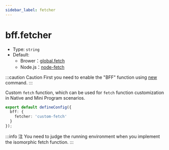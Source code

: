 ```yaml
---
sidebar_label: fetcher
---
```


# bff.fetcher

* Type: `string`
* Default:
  * Brower：[global.fetch](https://developer.mozilla.org/en-US/docs/Web/API/Fetch_API)
  * Node.js：[node-fetch](https://github.com/node-fetch/node-fetch)

:::caution Caution
First you need to enable the "BFF" function using [new](/docs/apis/app/commands/new) command.
:::

Custom `fetch` function, which can be used for `fetch` function customization in Native and Mini Program scenarios.

```ts title="modern.config.ts"
export default defineConfig({
  bff: {
    fetcher: 'custom-fetch'
  }
});
```

:::info 注
You need to judge the running environment when you implement the isomorphic fetch function.
:::
